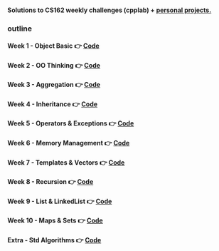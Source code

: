 #### Solutions to CS162 weekly challenges (cpplab) + [personal projects.](https://github.com/francisknight/CPPLab/tree/master/1-Personal%20Projects)


### **outline**
#### Week 1 - Object Basic 👉 [Code](https://github.com/francisknight/CPPLab/tree/master/2%20-%20CPPLab/1%20-%20Object%20Basics)

#### Week 2 - OO Thinking 👉 [Code](https://github.com/francisknight/CPPLab/tree/master/2%20-%20CPPLab/2%20-%20OO%20Thinking)

#### Week 3 - Aggregation 👉 [Code](https://github.com/francisknight/CPPLab/tree/master/2%20-%20CPPLab/3%20-%20Aggregation)

#### Week 4 - Inheritance 👉 [Code](https://github.com/francisknight/CPPLab/tree/master/2%20-%20CPPLab/4%20-%20Inheritance)

#### Week 5 - Operators & Exceptions 👉 [Code](https://github.com/francisknight/CPPLab/tree/master/2%20-%20CPPLab/5%20-%20Operators)

#### Week 6 - Memory Management 👉 [Code](https://github.com/francisknight/CPPLab_2/tree/master/2%20-%20CPPLab/6%20-%20Memory%20Management)

#### Week 7 - Templates & Vectors  👉 [Code](https://github.com/simplycs/CPPLab_2/tree/master/2%20-%20CPPLab/7%20-%20Templates%20%26%20Vectors)

#### Week 8 - Recursion 👉 [Code](https://github.com/simplycs/CPPLab_2/tree/master/2%20-%20CPPLab/8%20-%20Recursive)

#### Week 9 - List & LinkedList 👉 [Code](https://github.com/simplycs/CPPLab_2/tree/master/2%20-%20CPPLab/9%20-%20LinkedList)

#### Week 10 - Maps & Sets 👉 [Code](https://github.com/simplycs/CPPLab_2/tree/master/2%20-%20CPPLab/Maps%20%26%20Sets)

#### Extra - Std Algorithms 👉 [Code](https://github.com/simplycs/CPPLab_2/tree/master/2%20-%20CPPLab/Std%20Algorithms)

